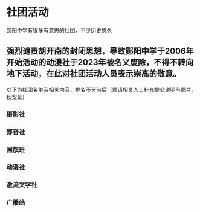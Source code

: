 # 社团活动
郧阳中学有很多有意思的社团，不少历史悠久

## 强烈谴责胡开南的封闭思想，导致郧阳中学于2006年开始活动的动漫社于2023年被名义废除，不得不转向地下活动，在此对社团活动人员表示崇高的敬意。

以下为社团名单及相关内容，排名不分前后（烦请相关人士补充提交说明与图片，秋梨膏）

### 摄影社



### 郧音社


### 国旗班


### 动漫社


### 激流文学社


### 广播站
